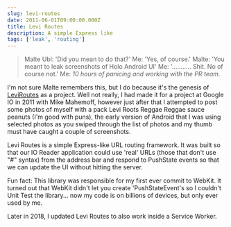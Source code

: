 ```yaml
---
slug: levi-routes
date: 2011-06-01T09:00:00.000Z
title: Levi Routes
description: A simple Express like 
tags: ['leak', 'routing']
---
```



> Malte Ubl: 'Did you mean to do that?'
> Me: 'Yes, of course.'
> Malte: 'You meant to leak screenshots of Holo Android UI'
> Me: '........... Shit. No of course not.'
> Me: *10 hours of panicing and working with the PR team.*

I'm not sure Malte remembers this, but I do because it's the genesis of
[LeviRoutes](https://github.com/PaulKinlan/LeviRoutes) as a project. Well not
really, I had made it for a project at Google IO in 2011 with Mike Mahemoff,
however just after that I attempted to post some photos of myself with a pack
Levi Roots Reggae Reggae sauce peanuts (I'm good with puns), the early version
of Android that I was using selected photos as you swiped through the list of
photos and my thumb must have caught a couple of screenshots.

Levi Routes is a simple Express-like URL routing framework. It was built so that
our IO Reader application could use 'real' URLs (those that don't use "#"
syntax) from the address bar and respond to PushState events so that we can
update the UI without hitting the server.

Fun fact: This library was responsible for my first ever commit to WebKit. It
turned out that WebKit didn't let you create 'PushStateEvent's so I couldn't
Unit Test the library... now my code is on billions of devices, but only ever
used by me.

Later in 2018, I updated Levi Routes to also work inside a Service Worker.